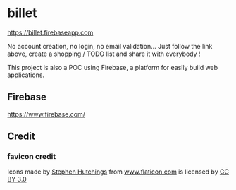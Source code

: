 # billet

https://billet.firebaseapp.com

No account creation, no login, no email validation... Just follow the link above, create a shopping / TODO list and share it with everybody !  

This project is also a POC using Firebase, a platform for easily build web applications.

## Firebase

https://www.firebase.com/

## Credit 

### favicon credit

Icons made by <a href="http://www.flaticon.com/authors/stephen-hutchings" title="Stephen Hutchings">Stephen Hutchings</a> from <a href="http://www.flaticon.com" title="Flaticon">www.flaticon.com</a>             is licensed by <a href="http://creativecommons.org/licenses/by/3.0/" title="Creative Commons BY 3.0">CC BY 3.0</a>



